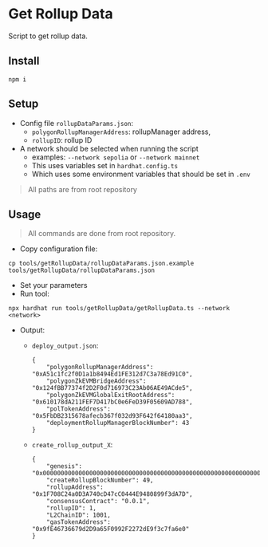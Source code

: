 # Get Rollup Data
Script to get rollup data.

## Install
```
npm i
```

## Setup
- Config file `rollupDataParams.json`:
  - `polygonRollupManagerAddress`: rollupManager address,
  - `rollupID`: rollup ID
- A network should be selected when running the script
  - examples: `--network sepolia` or `--network mainnet`
  - This uses variables set in `hardhat.config.ts`
  - Which uses some environment variables that should be set in `.env`
> All paths are from root repository

## Usage
> All commands are done from root repository.

- Copy configuration file:
```
cp tools/getRollupData/rollupDataParams.json.example tools/getRollupData/rollupDataParams.json
```
- Set your parameters
- Run tool:
```
npx hardhat run tools/getRollupData/getRollupData.ts --network <network>
```
- Output:
  - `deploy_output.json`:
    ```
    {
        "polygonRollupManagerAddress": "0xA51c1fc2f0D1a1b8494Ed1FE312d7C3a78Ed91C0",
        "polygonZkEVMBridgeAddress": "0x124fBB77374f2D2F0d716973C23Ab06AE49ACde5",
        "polygonZkEVMGlobalExitRootAddress": "0x610178dA211FEF7D417bC0e6FeD39F05609AD788",
        "polTokenAddress": "0x5FbDB2315678afecb367f032d93F642f64180aa3",
        "deploymentRollupManagerBlockNumber": 43
    }
    ```

  - `create_rollup_output_X`:
    ```
    {
        "genesis": "0x0000000000000000000000000000000000000000000000000000000000000000",
        "createRollupBlockNumber": 49,
        "rollupAddress": "0x1F708C24a0D3A740cD47cC0444E9480899f3dA7D",
        "consensusContract": "0.0.1",
        "rollupID": 1,
        "L2ChainID": 1001,
        "gasTokenAddress": "0x9fE46736679d2D9a65F0992F2272dE9f3c7fa6e0"
    }
    ```
